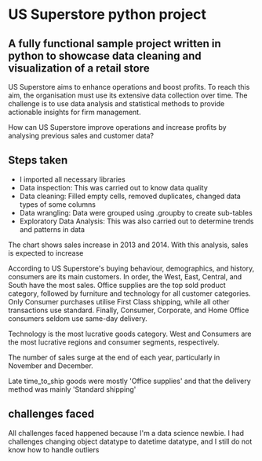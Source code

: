 # US Superstore python project

## A fully functional sample project written in python to showcase data cleaning and visualization of a retail store

US Superstore aims to enhance operations and boost profits. To reach this aim, the organisation must use its extensive data collection over time. The challenge is to use data analysis and statistical methods to provide actionable insights for firm management.

How can US Superstore improve operations and increase profits by analysing previous sales and customer data?


## Steps taken

* I imported all necessary libraries
* Data inspection: This was carried out to know data quality 
* Data cleaning: Filled empty cells, removed duplicates, changed data types of some columns
* Data wrangling: Data were grouped using .groupby to create sub-tables
* Exploratory Data Analysis: This was also carried out to determine trends and patterns in data

The chart shows sales increase in 2013 and 2014. With this analysis, sales is expected to increase

According to US Superstore's buying behaviour, demographics, and history, consumers are its main customers. In order, the West, East, Central, and South have the most sales. Office supplies are the top sold product category, followed by furniture and technology for all customer categories. Only Consumer purchases utilise First Class shipping, while all other transactions use standard. Finally, Consumer, Corporate, and Home Office consumers seldom use same-day delivery.

Technology is the most lucrative goods category. West and Consumers are the most lucrative regions and consumer segments, respectively.

The number of sales surge at the end of each year, particularly in November and December.

Late time_to_ship goods were mostly 'Office supplies' and that the delivery method was mainly 'Standard shipping'


## challenges faced

All challenges faced happened because I'm a data science newbie. I had challenges changing object datatype to datetime datatype, and I still do not know how to handle outliers
